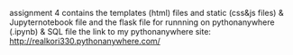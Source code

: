 assignment 4
contains the templates (html) files and static (css&js files) & Jupyternotebook file and the flask file for runnning on pythonanywhere (.ipynb)
& SQL file
the link to my pythonanywhere site: http://realkori330.pythonanywhere.com/